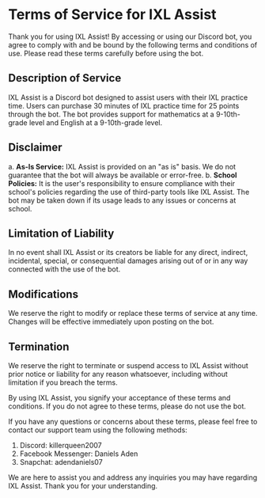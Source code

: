 # Terms of Service for IXL Assist

Thank you for using IXL Assist! By accessing or using our Discord bot, you agree to comply with and be bound by the following terms and conditions of use. Please read these terms carefully before using the bot.

## Description of Service
IXL Assist is a Discord bot designed to assist users with their IXL practice time. Users can purchase 30 minutes of IXL practice time for 25 points through the bot. The bot provides support for mathematics at a 9-10th-grade level and English at a 9-10th-grade level.

## Disclaimer
a. **As-Is Service:** IXL Assist is provided on an \"as is\" basis. We do not guarantee that the bot will always be available or error-free.
b. **School Policies:** It is the user's responsibility to ensure compliance with their school's policies regarding the use of third-party tools like IXL Assist. The bot may be taken down if its usage leads to any issues or concerns at school.

## Limitation of Liability
In no event shall IXL Assist or its creators be liable for any direct, indirect, incidental, special, or consequential damages arising out of or in any way connected with the use of the bot.

## Modifications
We reserve the right to modify or replace these terms of service at any time. Changes will be effective immediately upon posting on the bot.

## Termination
We reserve the right to terminate or suspend access to IXL Assist without prior notice or liability for any reason whatsoever, including without limitation if you breach the terms.

By using IXL Assist, you signify your acceptance of these terms and conditions. If you do not agree to these terms, please do not use the bot.

If you have any questions or concerns about these terms, please feel free to contact our support team using the following methods:

1. Discord: killerqueen2007
2. Facebook Messenger: Daniels Aden
3. Snapchat: adendaniels07

We are here to assist you and address any inquiries you may have regarding IXL Assist. Thank you for your understanding.
